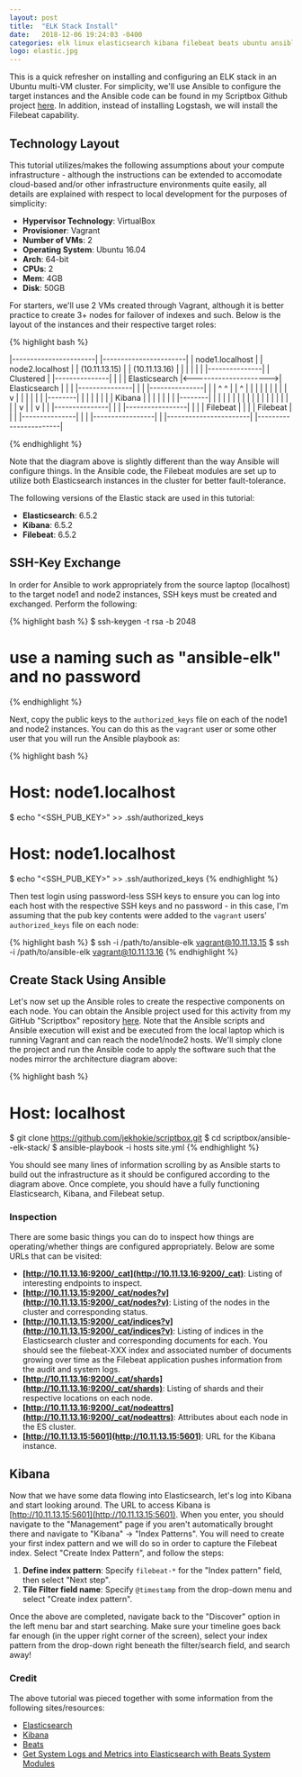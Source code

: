 ```yaml
---
layout: post
title:  "ELK Stack Install"
date:   2018-12-06 19:24:03 -0400
categories: elk linux elasticsearch kibana filebeat beats ubuntu ansible
logo: elastic.jpg
---
```

This is a quick refresher on installing and configuring an ELK stack in an Ubuntu multi-VM cluster.
For simplicity, we'll use Ansible to configure the target instances and the Ansible code can be found
in my Scriptbox Github project [here](https://github.com/jekhokie/scriptbox/tree/master/ansible--elk-stack).
In addition, instead of installing Logstash, we will install the Filebeat capability.

## Technology Layout

This tutorial utilizes/makes the following assumptions about your compute infrastructure - although the
instructions can be extended to accomodate cloud-based and/or other infrastructure environments quite
easily, all details are explained with respect to local development for the purposes of simplicity:

- **Hypervisor Technology**: VirtualBox
- **Provisioner**: Vagrant
- **Number of VMs**: 2
- **Operating System**: Ubuntu 16.04
- **Arch**: 64-bit
- **CPUs**: 2
- **Mem**: 4GB
- **Disk**: 50GB

For starters, we'll use 2 VMs created through Vagrant, although it is better practice to create 3+
nodes for failover of indexes and such. Below is the layout of the instances and their respective target
roles:

{% highlight bash %}

|-----------------------|               |-----------------------|
|    node1.localhost    |               |    node2.localhost    |
|     (10.11.13.15)     |               |     (10.11.13.16)     |
|                       |               |                       |
|   |---------------|   |   Clustered   |   |---------------|   |
|   | Elasticsearch |<--------------------->| Elasticsearch |   |
|   |---------------|   |               |   |---------------|   |
|        ^       ^      |               |           ^           |
|        |       |      |               |           |           |
|        v       |      |               |           |           |
|   |--------|   |      |               |           |           |
|   | Kibana |   |      |               |           |           |
|   |--------|   |      |               |           |           |
|                |      |               |           |           |
|                |      |               |           |           |
|                v      |               |           v           |
|   |---------------|   |               |  |-----------------|  |
|   |    Filebeat   |   |               |  |     Filebeat    |  |
|   |---------------|   |               |  |-----------------|  |
|-----------------------|               |-----------------------|

{% endhighlight %}

Note that the diagram above is slightly different than the way Ansible will configure things. In
the Ansible code, the Filebeat modules are set up to utilize both Elasticsearch instances in the
cluster for better fault-tolerance.

The following versions of the Elastic stack are used in this tutorial:

- **Elasticsearch**: 6.5.2
- **Kibana**: 6.5.2
- **Filebeat**: 6.5.2

## SSH-Key Exchange

In order for Ansible to work appropriately from the source laptop (localhost) to the target node1
and node2 instances, SSH keys must be created and exchanged. Perform the following:

{% highlight bash %}
$ ssh-keygen -t rsa -b 2048
# use a naming such as "ansible-elk" and no password
{% endhighlight %}

Next, copy the public keys to the `authorized_keys` file on each of the node1 and node2 instances.
You can do this as the `vagrant` user or some other user that you will run the Ansible playbook as:

{% highlight bash %}
# Host: node1.localhost
$ echo "<SSH_PUB_KEY>" >> .ssh/authorized_keys

# Host: node1.localhost
$ echo "<SSH_PUB_KEY>" >> .ssh/authorized_keys
{% endhighlight %}

Then test login using password-less SSH keys to ensure you can log into each host with the respective
SSH keys and no password - in this case, I'm assuming that the pub key contents were added to the
`vagrant` users' `authorized_keys` file on each node:

{% highlight bash %}
$ ssh -i /path/to/ansible-elk vagrant@10.11.13.15
$ ssh -i /path/to/ansible-elk vagrant@10.11.13.16
{% endhighlight %}

## Create Stack Using Ansible

Let's now set up the Ansible roles to create the respective components on each node. You can obtain
the Ansible project used for this activity from my GitHub "Scriptbox" repository [here](https://github.com/jekhokie/scriptbox/tree/master/ansible--elk-stack).
Note that the Ansible scripts and Ansible execution will exist and be executed from the local laptop
which is running Vagrant and can reach the node1/node2 hosts. We'll simply clone the project and run
the Ansible code to apply the software such that the nodes mirror the architecture diagram above:

{% highlight bash %}
# Host: localhost
$ git clone https://github.com/jekhokie/scriptbox.git
$ cd scriptbox/ansible--elk-stack/
$ ansible-playbook -i hosts site.yml
{% endhighlight %}

You should see many lines of information scrolling by as Ansible starts to build out the infrastructure
as it should be configured according to the diagram above. Once complete, you should have a fully
functioning Elasticsearch, Kibana, and Filebeat setup.

### Inspection

There are some basic things you can do to inspect how things are operating/whether things are configured
appropriately. Below are some URLs that can be visited:

- **[http://10.11.13.16:9200/_cat](http://10.11.13.16:9200/_cat)**: Listing of interesting endpoints to inspect.
- **[http://10.11.13.15:9200/_cat/nodes?v](http://10.11.13.15:9200/_cat/nodes?v)**: Listing of the nodes
in the cluster and corresponding status.
- **[http://10.11.13.15:9200/_cat/indices?v](http://10.11.13.15:9200/_cat/indices?v)**: Listing of indices
in the Elasticsearch cluster and corresponding documents for each. You should see the filebeat-XXX index
and associated number of documents growing over time as the Filebeat application pushes information from the
audit and system logs.
- **[http://10.11.13.16:9200/_cat/shards](http://10.11.13.16:9200/_cat/shards)**: Listing of shards and their
respective locations on each node.
- **[http://10.11.13.16:9200/_cat/nodeattrs](http://10.11.13.16:9200/_cat/nodeattrs)**: Attributes about each
node in the ES cluster.
- **[http://10.11.13.15:5601](http://10.11.13.15:5601)**: URL for the Kibana instance.

## Kibana

Now that we have some data flowing into Elasticsearch, let's log into Kibana and start looking around. The
URL to access Kibana is [http://10.11.13.15:5601](http://10.11.13.15:5601). When you enter, you should navigate
to the "Management" page if you aren't automatically brought there and navigate to "Kibana" -> "Index Patterns".
You will need to create your first index pattern and we will do so in order to capture the Filebeat index.
Select "Create Index Pattern", and follow the steps:

1. **Define index pattern**: Specify `filebeat-*` for the "Index pattern" field, then select "Next step".
2. **Tile Filter field name**: Specify `@timestamp` from the drop-down menu and select "Create index pattern".

Once the above are completed, navigate back to the "Discover" option in the left menu bar and start searching.
Make sure your timeline goes back far enough (in the upper right corner of the screen), select your index pattern
from the drop-down right beneath the filter/search field, and search away!

### Credit

The above tutorial was pieced together with some information from the following sites/resources:

* [Elasticsearch](https://www.elastic.co/products/elasticsearch)
* [Kibana](https://www.elastic.co/products/kibana)
* [Beats](https://www.elastic.co/products/beats)
* [Get System Logs and Metrics into Elasticsearch with Beats System Modules](https://www.elastic.co/blog/get-system-logs-and-metrics-into-elasticsearch-with-beats-system-modules)
